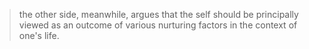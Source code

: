 > the other side, meanwhile, argues that the self should be principally viewed as an outcome of various nurturing factors in the context of one's life.